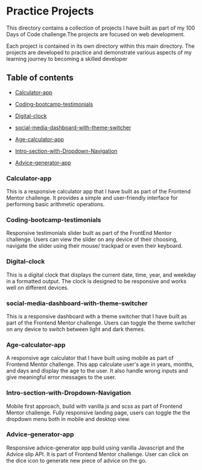 # Practice Projects

This directory contains a collection of projects I have built as part of my 100 Days of Code challenge.The projects are focused on web development.

Each project is contained in its own directory within this main directory. The projects are developed to practice and demonstrate various aspects of my learning journey to becoming a skilled developer

## Table of contents

- [Calculator-app](#calculator-app)
- [Coding-bootcamp-testimonials](#coding-bootcamp-testimonials)
- [Digital-clock](#Digital-clock)
- [social-media-dashboard-with-theme-switcher](#social-media-dashboard-with-theme-switcher)

- [Age-calculator-app](#age-calculator-app)
- [Intro-section-with-Dropdown-Navigation](#Intro-section-with-Dropdown-Navigation)
- [Advice-generator-app](#advice-generator-app)

### Calculator-app

This is a responsive calculator app that I have built as part of the Frontend Mentor challenge. It provides a simple and user-friendly interface for performing basic arithmetic operations.

### Coding-bootcamp-testimonials

Responsive testimonials slider built as part of the FrontEnd Mentor challenge. Users can view the slider on any device of their choosing, navigate the slider using their mouse/ trackpad or even their keyboard.

### Digital-clock

This is a digital clock that displays the current date, time, year, and weekday in a formatted output. The clock is designed to be responsive and works well on different devices.

### social-media-dashboard-with-theme-switcher

This is a responsive dashboard with a theme switcher that I have built as part of the Frontend Mentor challenge. Users can toggle the theme switcher on any device to switch between light and dark themes.

### Age-calculator-app

A responsive age calculator that I have built using mobile as part of Frontend Mentor challenge. This app calculate user's age in years, months, and days and display the age to the user. It also handle wrong inputs and give meaningful error messages to the user.

### Intro-section-with-Dropdown-Navigation

Mobile first approach, build with vanilla js and scss as part of Frontend Mentor challenge. Fully responsive landing page, users can toggle the the dropdown menu both in mobile and desktop view.

### Advice-generator-app

Responsive advice-generator app build using vanilla Javascript and the Advice slip API. It is part of Frontend Mentor challenge. User can click on the dice icon to generate new piece of advice on the go.
